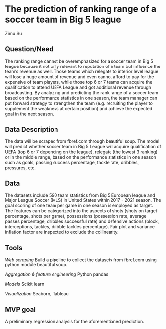 # The prediction of ranking range of a soccer team in Big 5 league
Zimu Su

## Question/Need

The ranking range cannot be overemphasized for a soccer team in Big 5 league because it not only relevant to reputation of a team but influence the team’s revenue as well. Those teams which relegate to interior level league will lose a huge amount of revenue and even cannot afford to pay for the expensive of team players, while those top 6 or 7 teams can acquire the qualification to attend UEFA League and got additional revenue through broadcasting. By analyzing and predicting the rank range of a soccer team based on the performance statistics in one season, the team manager can put forward strategy to strengthen the team (e.g. recruiting the player to supplement the weakness at certain position) and achieve the expected goal in the next season.

## Data Description

The data will be scraped from fbref.com through beautiful soup. The model will predict whether soccer team in Big 5 League will acquire qualification of UEFA (top 6 or 7 depending on the league), relegate (the lowest 3 ranking) or in the middle range, based on the performance statistics in one season such as goals, passing success percentage, tackle rate, dribbles, pressures, etc.

## Data

The datasets include 590 team statistics from Big 5 European league and Major League Soccer (MLS) in United States within 2017 - 2021 season. The goal scoring of one team per game in one season is employed as target. The features can be categorized into the aspects of shots (shots on target percentage, shots per game), possessions (possession rate, average passes percentage, dribbles successful rate) and defensive actions (block, interceptions, tackles, dribble tackles percentage). Pair plot and variance inflation factor are inspected to exclude the collinearity.

## Tools

*Web scraping*
Build a pipeline to collect the datasets from fbref.com using python module beautiful soup.

*Aggregation & feature engineering*
Python pandas

*Models* 
Scikit learn

*Visualization*
Seaborn, Tableau


## MVP goal

A preliminary regression analysis for the aforementioned prediction.



